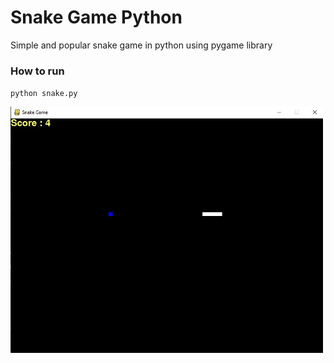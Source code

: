# Snake Game Python
Simple and popular snake game in python using pygame library

### How to run
`python snake.py`

<img src="./snakeGame.JPG" width=500>